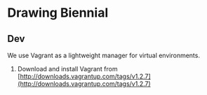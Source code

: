 # Drawing Biennial

## Dev

We use Vagrant as a lightweight manager for virtual environments.

1. Download and install Vagrant from [http://downloads.vagrantup.com/tags/v1.2.7](http://downloads.vagrantup.com/tags/v1.2.7)

